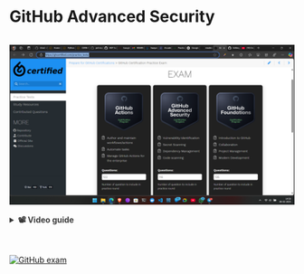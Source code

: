 # GitHub Advanced Security

<div style="display: flex; align-items: center; gap: 10px;" align="center">

[<img src="/Exam/04 GitHub Advanced Security/Screenshot (96).png">](https://ghcertified.com/practice_tests/)
</div>

<details>
  <summary style="opacity: 0.85;"><b>📽️ Video guide</b></summary><br>
  <div style="display: flex; align-items: center; gap: 10px;" align="center">

  [![Screenshot (97)](https://github.com/user-attachments/assets/a24596da-9891-4b23-ba62-54348ab1e646)](https://youtu.be/BNCv2O6vQC8)
  [![Screenshot 2025-02-08 180053](https://github.com/user-attachments/assets/8e4e172d-0cc5-4d10-8f2b-a155c4ddcdca)](https://youtu.be/i740xlsqxEM)
</details>

</br>
</br>

[![GitHub exam](https://github.com/user-attachments/assets/9fa02640-b889-486a-9e1d-5cffc23f9729)](https://www.credly.com/badges/b6fecf8a-dc7b-47f5-8275-0df8d829aeed)
